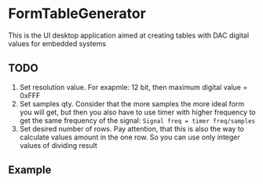 # FormTableGenerator
This is the UI desktop application aimed at creating tables with DAC digital values for embedded systems

## TODO
1. Set resolution value. For exapmle: 12 bit, then maximum digital value = 0xFFF
2. Set samples qty. Consider that the more samples the more ideal form you will get,
but then you also have to use timer with higher frequency to get the same frequency of the signal:
`Signal freq = timer freq/samples`
3. Set desired number of rows. Pay attention, that this is also the way to calculate
values amount in the one row. So you can use only integer values of dividing result

## Example
